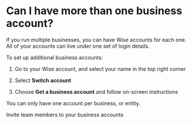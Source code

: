# Can I have more than one business account?

If you run multiple businesses, you can have Wise accounts for each one. All of your accounts can live under one set of login details. 

To set up additional business accounts:

  1. Go to your Wise account, and select your name in the top right corner

  2. Select **Switch account**

  3. Choose **Get a business account** and follow on-screen instructions




You can only have one account per business, or entity.

Invite team members to your business accounts